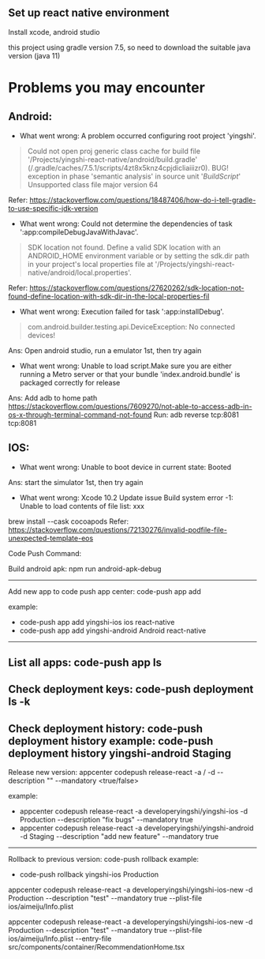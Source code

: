 ## Set up react native environment
Install xcode, android studio

this project using gradle version 7.5, so need to download the suitable java version (java 11)

# Problems you may encounter
## Android:

* What went wrong:
A problem occurred configuring root project 'yingshi'.
> Could not open proj generic class cache for build file '/Projects/yingshi-react-native/android/build.gradle' (/.gradle/caches/7.5.1/scripts/4zt8x5knz4cpjdicliaiiizr0).
   > BUG! exception in phase 'semantic analysis' in source unit '_BuildScript_' Unsupported class file major version 64


Refer:
https://stackoverflow.com/questions/18487406/how-do-i-tell-gradle-to-use-specific-jdk-version



* What went wrong:
Could not determine the dependencies of task ':app:compileDebugJavaWithJavac'.
> SDK location not found. Define a valid SDK location with an ANDROID_HOME environment variable or by setting the sdk.dir path in your project's local properties file at '/Projects/yingshi-react-native/android/local.properties'.


Refer:
https://stackoverflow.com/questions/27620262/sdk-location-not-found-define-location-with-sdk-dir-in-the-local-properties-fil


* What went wrong:
Execution failed for task ':app:installDebug'.
> com.android.builder.testing.api.DeviceException: No connected devices!

Ans:
Open android studio, run a emulator 1st, then try again

* What went wrong:
Unable to load script.Make sure you are either running a Metro server or that your bundle 'index.android.bundle' is packaged correctly for release

Ans:
Add adb to home path
	https://stackoverflow.com/questions/7609270/not-able-to-access-adb-in-os-x-through-terminal-command-not-found
Run: adb reverse tcp:8081 tcp:8081



## IOS:
* What went wrong:
Unable to boot device in current state: Booted

Ans: start the simulator 1st, then try again


* What went wrong:
Xcode 10.2 Update issue Build system error -1: Unable to load contents of file list: xxx

brew install --cask cocoapods
Refer: https://stackoverflow.com/questions/72130276/invalid-podfile-file-unexpected-template-eos


Code Push Command:

Build android apk:
npm run android-apk-debug

---------------------------------------------
Add new app to code push app center:
code-push app add <appName> <os> <platform>

example:
- code-push app add yingshi-ios ios react-native
- code-push app add yingshi-android Android react-native
---------------------------------------------

List all apps:
code-push app ls
---------------------------------------------

Check deployment keys:
code-push deployment ls <appName> -k
---------------------------------------------

Check deployment history:
code-push deployment history <appName> <deploymentName>
example:
code-push deployment history yingshi-android Staging
---------------------------------------------

Release new version:
appcenter codepush release-react -a <developerName>/<appName> -d <deploymentName> --description "<description>" --mandatory <true/false>

example:
- appcenter codepush release-react -a developeryingshi/yingshi-ios -d Production --description "fix bugs" --mandatory true
- appcenter codepush release-react -a developeryingshi/yingshi-android -d Staging --description "add new feature" --mandatory true
---------------------------------------------

Rollback to previous version:
code-push rollback <appName> <deploymentName>
example:
- code-push rollback yingshi-ios Production


appcenter codepush release-react -a developeryingshi/yingshi-ios-new -d Production --description "test" --mandatory true --plist-file ios/aimeiju/Info.plist


 appcenter codepush release-react -a developeryingshi/yingshi-ios-new -d Production --description "test" --mandatory true --plist-file ios/aimeiju/Info.plist --entry-file src/components/container/RecommendationHome.tsx
